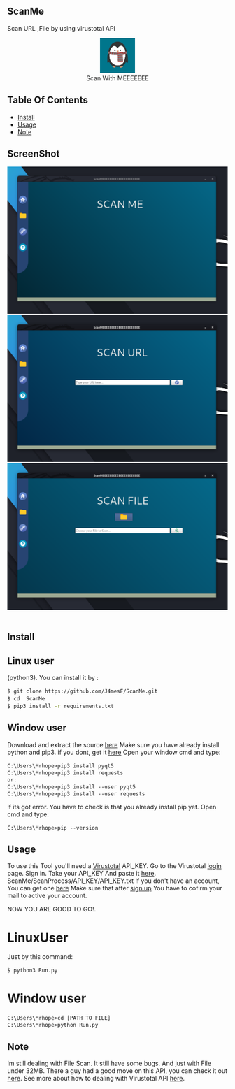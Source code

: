 ## ScanMe
Scan URL ,File by using virustotal API

<p align="center">
<img width="80" src="https://github.com/J4mesF/ScanMe/blob/master/img/me.jpg" /><br>
Scan With MEEEEEEE
</p>

## Table Of Contents
- [Install](#install)
- [Usage](#usage)
- [Note](#note)

## ScreenShot
<img src="https://raw.githubusercontent.com/J4mesF/ScanMe/master/img/1.png" /><br>
<img src="https://raw.githubusercontent.com/J4mesF/ScanMe/master/img/3.png" /><br>
<img src="https://raw.githubusercontent.com/J4mesF/ScanMe/master/img/2.png" /><br>
<br>

## Install
## Linux user
(python3).
You can install it by :
```bash
$ git clone https://github.com/J4mesF/ScanMe.git
$ cd  ScanMe
$ pip3 install -r requirements.txt 
```
## Window user
Download and extract the source [here](https://github.com/J4mesF/ScanMe)
Make sure you have already install python and pip3.
if you dont, get it [here](https://www.python.org/)
Open your window cmd and type:
```
C:\Users\Mrhope>pip3 install pyqt5
C:\Users\Mrhope>pip3 install requests
or:
C:\Users\Mrhope>pip3 install --user pyqt5
C:\Users\Mrhope>pip3 install --user requests
```
if its got error. You have to check is that you already install pip yet. Open cmd and type:
```
C:\Users\Mrhope>pip --version
```

## Usage
To use this Tool you'll need a [Virustotal](https://www.virustotal.com/gui/home) API_KEY.
Go to the Virustotal [login](https://www.virustotal.com/gui/sign-in) page. 
Sign in.
Take your API_KEY 
And paste it [here](https://github.com/J4mesF/ScanMe/blob/master/ScanProcess/API_KEY/API_KEY.txt).  ScanMe/ScanProcess/API_KEY/API_KEY.txt 
If you don't have an account, You can get one [here](https://www.virustotal.com/gui/join-us)
Make sure that after [sign up](https://www.virustotal.com/gui/join-us) You have to cofirm your mail to active your account.

NOW YOU ARE GOOD TO GO!.
# LinuxUser
Just by this command:
```bash
$ python3 Run.py
```
# Window user
```
C:\Users\Mrhope>cd [PATH_TO_FILE]
C:\Users\Mrhope>python Run.py
```
## Note
Im still dealing with File Scan. It still have some bugs.
And just with File under 32MB.
There a guy had a good move on this API, you can check it out [here](https://github.com/tr4cefl0w/virustotal3).
See more about how to dealing with Virustotal API [here](https://developers.virustotal.com/v3.0/reference).

